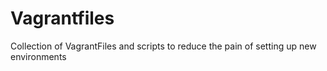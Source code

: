 # Vagrantfiles

Collection of VagrantFiles and scripts to reduce the pain of setting up new environments
